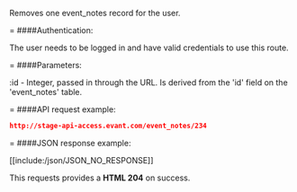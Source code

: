 <!-- --- title: DELETE /event_notes/:id -->

Removes one event_notes record for the user.

=
####Authentication:

The user needs to be logged in and have valid credentials to use this route.

=
####Parameters:

:id - Integer, passed in through the URL. Is derived from the 'id' field on the 'event_notes' table.

=
####API request example:
```json
http://stage-api-access.evant.com/event_notes/234
```

=
####JSON response example:

[[include:/json/JSON_NO_RESPONSE]]

This requests provides a <strong>HTML 204</strong> on success.